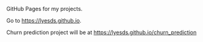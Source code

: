 GitHub Pages for my projects.

Go to https://lyesds.github.io.

Churn prediction project will be at https://lyesds.github.io/churn_prediction

